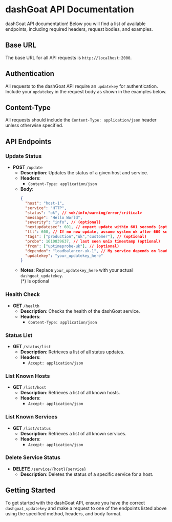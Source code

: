 # dashGoat API Documentation

dashGoat API documentation! Below you will find a list of available endpoints, including required headers, request bodies, and examples.

## Base URL

The base URL for all API requests is `http://localhost:2000`.

## Authentication

All requests to the dashGoat API require an `updatekey` for authentication. Include your `updatekey` in the request body as shown in the examples below.

## Content-Type

All requests should include the `Content-Type: application/json` header unless otherwise specified.

## API Endpoints

### Update Status

- **POST** `/update`
  - **Description**: Updates the status of a given host and service.
  - **Headers**:
    - `Content-Type: application/json`
  - **Body**:
    ```json
    {
      "host": "host-1",
      "service": "HTTP",
      "status": "ok", // <ok/info/warning/error/critical>
      "message": "Hello World",
      "severity": "info", // (optional)
      "nextupdatesec": 601, // expect update within 601 seconds (optional)
      "ttl": 600, // If no new update, assume system ok after 600 seconds (optional)
      "tags": ["production","uk","customer"], // (optional)
      "probe": 1610839637, // last seen unix timestamp (optional)
      "from": ["uptimeprobe-uk"], // (optional)
      "dependon": "loadbalancer-uk-1", // My service depends on loadbalancer-uk-1 (optional)
      "updatekey": "your_updatekey_here"
    }
    ```
  - **Notes**: Replace `your_updatekey_here` with your actual `dashgoat_updatekey`.
  <br/>(*) Is optional

### Health Check

- **GET** `/health`
  - **Description**: Checks the health of the dashGoat service.
  - **Headers**:
    - `Content-Type: application/json`

### Status List

- **GET** `/status/list`
  - **Description**: Retrieves a list of all status updates.
  - **Headers**:
    - `Accept: application/json`

### List Known Hosts

- **GET** `/list/host`
  - **Description**: Retrieves a list of all known hosts.
  - **Headers**:
    - `Accept: application/json`

### List Known Services

- **GET** `/list/status`
  - **Description**: Retrieves a list of all known services.
  - **Headers**:
    - `Accept: application/json`

### Delete Service Status

- **DELETE** `/service/{host}{service}`
  - **Description**: Deletes the status of a specific service for a host.

## Getting Started

To get started with the dashGoat API, ensure you have the correct `dashgoat_updatekey` and make a request to one of the endpoints listed above using the specified method, headers, and body format.
